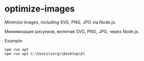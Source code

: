 # optimize-images

Minimize images, including SVG, PNG, JPG via Node.js.

Минимизация рисунков, включая SVG, PNG, JPG, через Node.js.

Example:

```console
npm run opt
npm run opt C:\Users\sergi\Desktop\bl
```
